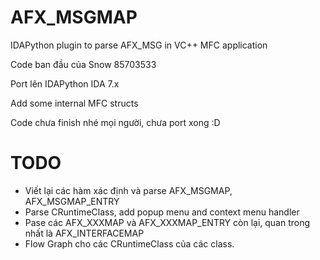 # AFX_MSGMAP
IDAPython plugin to parse AFX_MSG in VC++ MFC application

Code ban đầu của Snow 85703533

Port lên IDAPython IDA 7.x

Add some internal MFC structs

Code chưa finish nhé mọi người, chưa port xong :D

# TODO
- Viết lại các hàm xác định và parse AFX_MSGMAP, AFX_MSGMAP_ENTRY
- Parse CRuntimeClass, add popup menu and context menu handler
- Pase các AFX_XXXMAP và AFX_XXXMAP_ENTRY còn lại, quan trong nhất là AFX_INTERFACEMAP
- Flow Graph cho các CRuntimeClass của các class.
